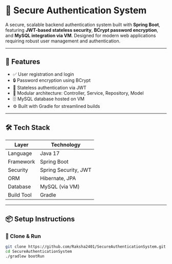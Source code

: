 # 🔐 Secure Authentication System

A secure, scalable backend authentication system built with **Spring Boot**, featuring **JWT-based stateless security**, **BCrypt password encryption**, and **MySQL integration via VM**. Designed for modern web applications requiring robust user management and authentication.

---

## 🚀 Features

- ✅ User registration and login
- 🔒 Password encryption using BCrypt
- 🪪 Stateless authentication via JWT
- 🧩 Modular architecture: Controller, Service, Repository, Model
- 🗄️ MySQL database hosted on VM
- ⚙️ Built with Gradle for streamlined builds

---

## 🛠️ Tech Stack

| Layer        | Technology            |
|--------------|------------------------|
| Language     | Java 17                |
| Framework    | Spring Boot            |
| Security     | Spring Security, JWT   |
| ORM          | Hibernate, JPA         |
| Database     | MySQL (via VM)         |
| Build Tool   | Gradle                 |

---

## 📦 Setup Instructions

### 🔧 Clone & Run

```bash
git clone https://github.com/Raksha2401/SecureAuthenticationSystem.git
cd SecureAuthenticationSystem
./gradlew bootRun
